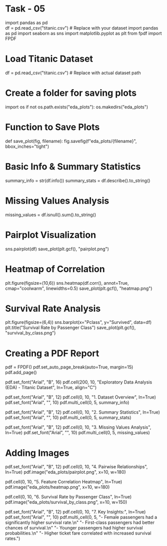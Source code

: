 # Task - 05
import pandas as pd  
df = pd.read_csv("titanic.csv")  # Replace with your dataset
import pandas as pd
import seaborn as sns
import matplotlib.pyplot as plt
from fpdf import FPDF

# Load Titanic Dataset
df = pd.read_csv("titanic.csv")  # Replace with actual dataset path

# Create a folder for saving plots
import os
if not os.path.exists("eda_plots"):
    os.makedirs("eda_plots")

# Function to Save Plots
def save_plot(fig, filename):
    fig.savefig(f"eda_plots/{filename}", bbox_inches="tight")

# Basic Info & Summary Statistics
summary_info = str(df.info())
summary_stats = df.describe().to_string()

# Missing Values Analysis
missing_values = df.isnull().sum().to_string()

# Pairplot Visualization
sns.pairplot(df)
save_plot(plt.gcf(), "pairplot.png")

# Heatmap of Correlation
plt.figure(figsize=(10,6))
sns.heatmap(df.corr(), annot=True, cmap="coolwarm", linewidths=0.5)
save_plot(plt.gcf(), "heatmap.png")

# Survival Rate Analysis
plt.figure(figsize=(6,4))
sns.barplot(x="Pclass", y="Survived", data=df)
plt.title("Survival Rate by Passenger Class")
save_plot(plt.gcf(), "survival_by_class.png")

# Creating a PDF Report
pdf = FPDF()
pdf.set_auto_page_break(auto=True, margin=15)
pdf.add_page()

pdf.set_font("Arial", "B", 16)
pdf.cell(200, 10, "Exploratory Data Analysis (EDA) - Titanic Dataset", ln=True, align="C")

pdf.set_font("Arial", "B", 12)
pdf.cell(0, 10, "1. Dataset Overview", ln=True)
pdf.set_font("Arial", "", 10)
pdf.multi_cell(0, 5, summary_info)

pdf.set_font("Arial", "B", 12)
pdf.cell(0, 10, "2. Summary Statistics", ln=True)
pdf.set_font("Arial", "", 10)
pdf.multi_cell(0, 5, summary_stats)

pdf.set_font("Arial", "B", 12)
pdf.cell(0, 10, "3. Missing Values Analysis", ln=True)
pdf.set_font("Arial", "", 10)
pdf.multi_cell(0, 5, missing_values)

# Adding Images
pdf.set_font("Arial", "B", 12)
pdf.cell(0, 10, "4. Pairwise Relationships", ln=True)
pdf.image("eda_plots/pairplot.png", x=10, w=180)

pdf.cell(0, 10, "5. Feature Correlation Heatmap", ln=True)
pdf.image("eda_plots/heatmap.png", x=10, w=180)

pdf.cell(0, 10, "6. Survival Rate by Passenger Class", ln=True)
pdf.image("eda_plots/survival_by_class.png", x=10, w=150)

pdf.set_font("Arial", "B", 12)
pdf.cell(0, 10, "7. Key Insights:", ln=True)
pdf.set_font("Arial", "", 10)
pdf.multi_cell(0, 5, "- Female passengers had a significantly higher survival rate.\n"
                     "- First-class passengers had better chances of survival.\n"
                     "- Younger passengers had higher survival probabilities.\n"
                     "- Higher ticket fare correlated with increased survival rates.")
